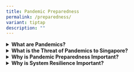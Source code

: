 ```yaml
---
title: Pandemic Preparedness
permalink: /preparedness/
variant: tiptap
description: ""
---
```

<div data-type="detailGroup" class="isomer-accordion isomer-accordion-white">
<details class="isomer-details">
<summary><strong>What are Pandemics?</strong>
</summary>
<div data-type="detailsContent" class="isomer-details-content">
<p>A pandemic is a disease outbreak that occurs over a large geographical
area and across international borders and affects a significantly large
proportion of the world’s population.</p>
<p></p>
<p>Pandemics impact public health, as well as social and economic activities.
For example, the COVID-19 pandemic disrupted many sectors including the
education, finance, hospitality, and real estate sectors with pandemic
control measures such as border closures, movement restrictions, quarantine,
and isolation.</p>
</div>
</details>
<details class="isomer-details">
<summary><strong>What is the Threat of Pandemics to Singapore?</strong>
</summary>
<div data-type="detailsContent" class="isomer-details-content">
<p>If a disease outbreak epidemic is not contained, limited, or slowed within
a geographical region like a country or continent, it may evolve into a
pandemic.</p>
<p></p>
<p>Urbanisation and climate change can significantly influence how fast a
disease spreads. Urbanisation could disrupt habitats and increase interactions
between humans and animals, which also increases the risk of transmitting
animal-to-human diseases. Concurrently, climate change could disrupt ecological
balance and make conditions more conducive for diseases to spread.</p>
<p></p>
<p>In addition, Singapore is an international travel hub with a high population
density. This makes it vulnerable to the importation and transmission of
new infectious diseases and reemergence of endemic ones.</p>
</div>
</details>
<details class="isomer-details">
<summary><strong>Why is Pandemic Preparedness Important?</strong>
</summary>
<div data-type="detailsContent" class="isomer-details-content">
<p>Being prepared for a pandemic is important as it helps reduce the spread
of infectious diseases, illnesses, and deaths; minimise impacts on our
healthcare systems; and mitigate social and economic disruptions caused
by disease outbreaks. Enhancing pandemic preparedness, prevention, and
response is an ongoing effort and remains a crucial national priority.</p>
<p>&nbsp;</p>
<p>Future pandemics may be different from what we have experienced. For example,
COVID-19 strategies and measures were different from SARS and MERS. Therefore,
pandemic preparedness and response needs an agile and modular approach
to cover both known and unknown disease threats using a combination of
policy, public health, medical, and social measures to manage disease outbreaks.</p>
</div>
</details>
<details class="isomer-details">
<summary><strong>Why is System Resilience Important?</strong>
</summary>
<div data-type="detailsContent" class="isomer-details-content">
<p>System resilience is crucial for pandemic preparedness as it ensures health
infrastructures, supply chains, and essential services can withstand and
adapt to disruptions.</p>
<p></p>
<p>A resilient system can quickly respond to, mitigate, and recover swiftly
from disease outbreaks. This adaptability safeguards public health, maintains
social and economic stability, and reduces a pandemic’s strain on society.</p>
</div>
</details>
</div>
<p></p>